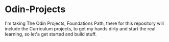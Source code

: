 # Odin-Projects
I'm taking The Odin Projects, Foundations Path, there for this repository will include the Curriculum projects, to get my hands dirty and start the real learning, so let'a get started and build stuff.
